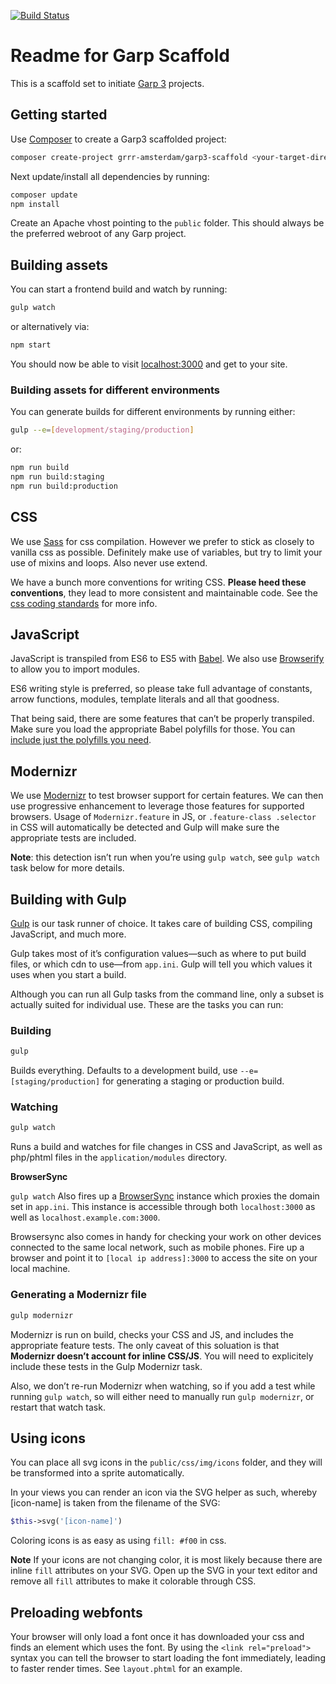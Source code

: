 [![Build Status](https://travis-ci.org/grrr-amsterdam/garp_scaffold.svg)](https://travis-ci.org/grrr-amsterdam/garp_scaffold)

# Readme for Garp Scaffold

This is a scaffold set to initiate [Garp 3](https://github.com/grrr-amsterdam/garp3) projects.

## Getting started

Use [Composer](https://getcomposer.org/) to create a Garp3 scaffolded project:

```bash
composer create-project grrr-amsterdam/garp3-scaffold <your-target-directory>
```

Next update/install all dependencies by running:
```bash
composer update
npm install
```

Create an Apache vhost pointing to the `public` folder. This should always be the
preferred webroot of any Garp project.

## Building assets 

You can start a frontend build and watch by running:

```bash
gulp watch
```

or alternatively via:

```bash
npm start
```

You should now be able to visit [localhost:3000](http://localhost:3000) and get to your site.    


### Building assets for different environments

You can generate builds for different environments by running either:
```bash
gulp --e=[development/staging/production]
```

or:
```bash
npm run build
npm run build:staging
npm run build:production
```


## CSS

We use [Sass](http://sass-lang.com/) for css compilation. However we prefer to stick as closely to
vanilla css as possible. Definitely make use of variables, but try to limit your use of mixins and
loops. Also never use extend.

We have a bunch more conventions for writing CSS. **Please heed these conventions**, they lead to
more consistent and maintainable code. See the [css coding standards](https://github.com/grrr-amsterdam/garp3/wiki/coding-standards-html-css)
for more info.

## JavaScript

JavaScript is transpiled from ES6 to ES5 with [Babel](https://babeljs.io/). We also use
[Browserify](http://browserify.org/) to allow you to import modules.

ES6 writing style is preferred, so please take full advantage of constants, arrow functions,
modules, template literals and all that goodness.

That being said, there are some features that can’t be properly transpiled. Make sure you load the
appropriate Babel polyfills for those. You can [include just the polyfills you need](https://github.com/zloirock/core-js#commonjs).


## Modernizr

We use [Modernizr](https://modernizr.com/) to test browser support for certain features. We can then
use progressive enhancement to leverage those features for supported browsers. Usage of
`Modernizr.feature` in JS, or `.feature-class .selector` in CSS will automatically be detected and
Gulp will make sure the appropriate tests are included.

**Note**: this detection isn’t run when you’re using `gulp watch`, see `gulp watch` task below for
more details.


## Building with Gulp

[Gulp](http://gulpjs.com) is our task runner of choice. It takes care of building CSS, compiling
JavaScript, and much more.

Gulp takes most of it’s configuration values—such as where to put build files, or which cdn to
use—from `app.ini`. Gulp will tell you which values it uses when you start a build.

Although you can run all Gulp tasks from the command line, only a subset is actually suited for
individual use. These are the tasks you can run:

### Building

```bash
gulp
```

Builds everything. Defaults to a development build, use `--e=[staging/production]` for generating a
staging or production build.

### Watching

```bash
gulp watch
```

Runs a build and watches for file changes in CSS and JavaScript, as well as php/phtml files in the
`application/modules` directory.

**BrowserSync**

`gulp watch` Also fires up a [BrowserSync](https://www.browsersync.io/) instance which proxies the
domain set in `app.ini`. This instance is accessible through both `localhost:3000` as well as
`localhost.example.com:3000`.

Browsersync also comes in handy for checking your work on other devices connected to the same local
network, such as mobile phones. Fire up a browser and point it to `[local ip address]:3000` to
access the site on your local machine.

### Generating a Modernizr file

```bash
gulp modernizr
```

Modernizr is run on build, checks your CSS and JS, and includes the appropriate feature tests. The
only caveat of this soluation is that **Modernizr doesn’t account for inline CSS/JS**. You will
need to explicitely include these tests in the Gulp Modernizr task.

Also, we don’t re-run Modernizr when watching, so if you add a test while running `gulp watch`,
so will either need to manually run `gulp modernizr`, or restart that watch task.


## Using icons

You can place all svg icons in the `public/css/img/icons` folder, and they will be transformed into
a sprite automatically.

In your views you can render an icon via the SVG helper as such, whereby [icon-name] is taken from
the filename of the SVG:
```php
$this->svg('[icon-name]')
```

Coloring icons is as easy as using `fill: #f00` in css.

**Note**
If your icons are not changing color, it is most likely because there are inline `fill`
attributes on your SVG. Open up the SVG in your text editor and remove all `fill` attributes to
make it colorable through CSS.


## Preloading webfonts

Your browser will only load a font once it has downloaded your css and finds an element which
uses the font. By using the `<link rel="preload">` syntax you can tell the browser to start
loading the font immediately, leading to faster render times. See `layout.phtml` for an example.
